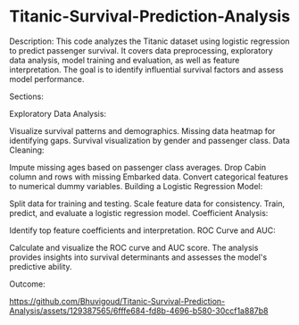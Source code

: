 # Titanic-Survival-Prediction-Analysis
Description: This code analyzes the Titanic dataset using logistic regression to predict passenger survival. It covers data preprocessing, exploratory data analysis, model training and evaluation, as well as feature interpretation. The goal is to identify influential survival factors and assess model performance.

Sections:

Exploratory Data Analysis:

Visualize survival patterns and demographics.
Missing data heatmap for identifying gaps.
Survival visualization by gender and passenger class.
Data Cleaning:

Impute missing ages based on passenger class averages.
Drop Cabin column and rows with missing Embarked data.
Convert categorical features to numerical dummy variables.
Building a Logistic Regression Model:

Split data for training and testing.
Scale feature data for consistency.
Train, predict, and evaluate a logistic regression model.
Coefficient Analysis:

Identify top feature coefficients and interpretation.
ROC Curve and AUC:

Calculate and visualize the ROC curve and AUC score.
The analysis provides insights into survival determinants and assesses the model's predictive ability.

Outcome:



https://github.com/Bhuvigoud/Titanic-Survival-Prediction-Analysis/assets/129387565/6fffe684-fd8b-4696-b580-30ccf1a887b8

